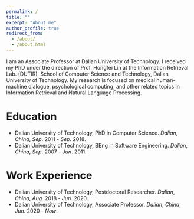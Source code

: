 ```yaml
---
permalink: /
title: ""
excerpt: "About me"
author_profile: true
redirect_from: 
  - /about/
  - /about.html
---
```


I am an Associate Professor at Dalian University of Technology. I received my PhD under the direction of Prof. Hongfei Lin at the Information Retrieval Lab. (DUTIR),  School of Computer Science and Technology, Dalian University of Technology. My research is focused on medical human-machine dialogue, psychological computing, and other related topics in Information Retrieval and Natural Language Processing.

# Education
- Dalian University of Technology, PhD in Computer Science. _Dalian_, _China_, _Sep_. 2011 - _Sep_. 2018.
- Dalian University of Technology, BEng in Software Engineering. _Dalian_, _China_, _Sep_. 2007 - _Jun_. 2011.

# Work Experience
- Dalian University of Technology, Postdoctoral Researcher. _Dalian_, _China_, _Aug_. 2018 - _Jun_. 2020.
- Dalian University of Technology, Associate Professor. _Dalian_, _China_, _Jun_. 2020 - _Now_.

